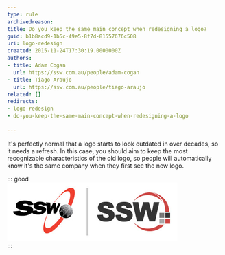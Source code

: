 ```yaml
---
type: rule
archivedreason: 
title: Do you keep the same main concept when redesigning a logo?
guid: b1b8acd9-1b5c-49e5-8f7d-81557676c508
uri: logo-redesign
created: 2015-11-24T17:30:19.0000000Z
authors:
- title: Adam Cogan
  url: https://ssw.com.au/people/adam-cogan
- title: Tiago Araujo
  url: https://ssw.com.au/people/tiago-araujo
related: []
redirects:
- logo-redesign
- do-you-keep-the-same-main-concept-when-redesigning-a-logo

---
```


It's perfectly normal that a logo starts to look outdated in over decades, so it needs a refresh. In this case, you should aim to keep the most recognizable characteristics of the old logo, so people will automatically know it's the same company when they first see the new logo.

<!--endintro-->


::: good  
![Figure: Good Example - Although the SSW logo was completely redesigned, you can easily recognize it's the same company because the logo concept didn't change](sswlogo-comparison.jpg)  
:::
